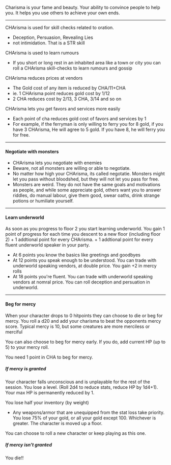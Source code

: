 Charisma is your fame and beauty. Your ability to convince people to help you.
It helps you use others to achieve your own ends.
___
CHArisma is used for skill checks related to oration.
- Deception, Persuasion, Revealing Lies
- not intimidation. That is a STR skill

CHArisma is used to learn rumours
- If you short or long rest in an inhabited area like a town or city you can roll a CHArisma skill-checks to learn rumours and gossip

CHArisma reduces prices at vendors
- The Gold cost of any item is reduced by CHA/11+CHA
- ie. 1 CHArisma point reduces gold cost by 1/12 
- 2 CHA reduces cost by 2/13, 3 CHA, 3/14 and so on

CHArisma lets you get favors and services more easily
- Each point of cha reduces gold cost of favors and services by 1
- For example, if the ferryman is only willing to ferry you for 8 gold, if you have 3 CHArisma, He will agree to 5 gold. If you have 8, he will ferry you for free.
___
#### Negotiate with monsters
- CHArisma lets you negotiate with enemies
- Beware, not all monsters are willing or able to negotiate.
- No matter how high your CHArisma, its called negotatie. Monsters might let you pass without bloodshed, but they will not let you pass for free.
- Monsters are weird. They do not have the same goals and motivations as people, and while some appreciate gold, others want you to answer riddles, do manual labour, give them good, swear oaths, drink strange potions or humiliate yourself.
___
#### Learn underworld
As soon as you progress to floor 2 you start learning underworld.
You gain 1 point of progress for each time you descent to a new floor
(including floor 2) + 1 addtional point for every CHArisma. + 1 addtional point for every fluent underworld speaker in your party.

- At 6 points you know the basics like greetings and goodbyes
- At 12 points you speak enough to be understood. 
You can trade with underworld speaking vendors, at double price.
You gain +2 in mercy rolls
- At 18 points you're fluent.
You can trade with underworld speaking vendors at nomral price.
You can roll deception and persuation in underworld.

___
#### Beg for mercy
When your character drops to 0 hitpoints they can choose to die or beg for mercy. 
You roll a d20 and add your charisma to beat the opponents mercy score. 
Typical mercy is 10, but some creatures are more merciless or merciful

You can also choose to beg for mercy early. If you do, add current HP (up to 5) to your mercy roll. 

You need 1 point in CHA to beg for mercy.

##### If mercy is granted
Your character falls unconscious and is unplayable for the rest of the session. 
You lose a level. (Roll 2d4 to reduce stats, reduce HP by 1d4+1).
Your max HP is permanently reduced by 1.

You lose half your inventory (by weight)
- Any weapons/armor that are unequipped from the stat loss take priority.
You lose 75% of your gold, or all your gold except 100. Whichever is greater.
The character is moved up a floor.

You can choose to roll a new character or keep playing as this one.
##### If mercy isn't granted

You die!!